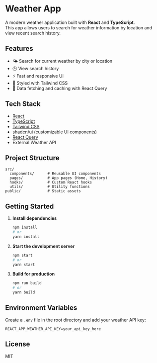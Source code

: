 # Weather App

A modern weather application built with **React** and **TypeScript**.  
This app allows users to search for weather information by location and view recent search history.

## Features

- 🌤️ Search for current weather by city or location
- 🕑 View search history
- ⚡ Fast and responsive UI
- 🎨 Styled with Tailwind CSS
- 🔄 Data fetching and caching with React Query

## Tech Stack

- [React](https://react.dev/)
- [TypeScript](https://www.typescriptlang.org/)
- [Tailwind CSS](https://tailwindcss.com/)
- [shadcn/ui](https://ui.shadcn.com/) (customizable UI components)
- [React Query](https://tanstack.com/query/latest)
- External Weather API

## Project Structure

```
src/
  components/      # Reusable UI components
  pages/           # App pages (Home, History)
  hooks/           # Custom React hooks
  utils/           # Utility functions
public/            # Static assets
```

## Getting Started

1. **Install dependencies**
   ```bash
   npm install
   # or
   yarn install
   ```

2. **Start the development server**
   ```bash
   npm start
   # or
   yarn start
   ```

3. **Build for production**
   ```bash
   npm run build
   # or
   yarn build
   ```

## Environment Variables

Create a `.env` file in the root directory and add your weather API key:
```
REACT_APP_WEATHER_API_KEY=your_api_key_here
```

## License

MIT